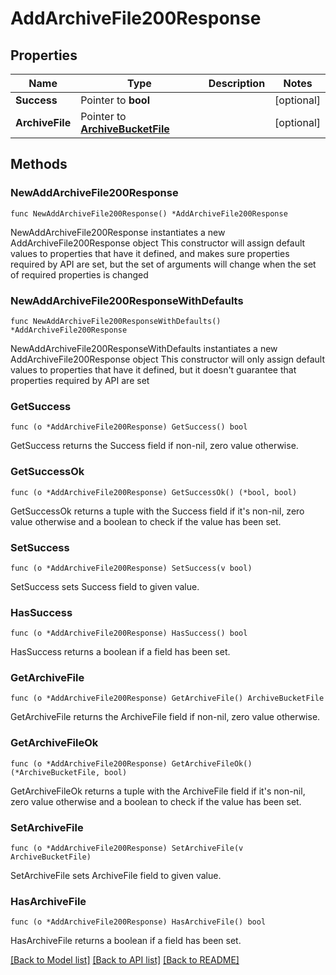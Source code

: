 # AddArchiveFile200Response

## Properties

Name | Type | Description | Notes
------------ | ------------- | ------------- | -------------
**Success** | Pointer to **bool** |  | [optional] 
**ArchiveFile** | Pointer to [**ArchiveBucketFile**](ArchiveBucketFile.md) |  | [optional] 

## Methods

### NewAddArchiveFile200Response

`func NewAddArchiveFile200Response() *AddArchiveFile200Response`

NewAddArchiveFile200Response instantiates a new AddArchiveFile200Response object
This constructor will assign default values to properties that have it defined,
and makes sure properties required by API are set, but the set of arguments
will change when the set of required properties is changed

### NewAddArchiveFile200ResponseWithDefaults

`func NewAddArchiveFile200ResponseWithDefaults() *AddArchiveFile200Response`

NewAddArchiveFile200ResponseWithDefaults instantiates a new AddArchiveFile200Response object
This constructor will only assign default values to properties that have it defined,
but it doesn't guarantee that properties required by API are set

### GetSuccess

`func (o *AddArchiveFile200Response) GetSuccess() bool`

GetSuccess returns the Success field if non-nil, zero value otherwise.

### GetSuccessOk

`func (o *AddArchiveFile200Response) GetSuccessOk() (*bool, bool)`

GetSuccessOk returns a tuple with the Success field if it's non-nil, zero value otherwise
and a boolean to check if the value has been set.

### SetSuccess

`func (o *AddArchiveFile200Response) SetSuccess(v bool)`

SetSuccess sets Success field to given value.

### HasSuccess

`func (o *AddArchiveFile200Response) HasSuccess() bool`

HasSuccess returns a boolean if a field has been set.

### GetArchiveFile

`func (o *AddArchiveFile200Response) GetArchiveFile() ArchiveBucketFile`

GetArchiveFile returns the ArchiveFile field if non-nil, zero value otherwise.

### GetArchiveFileOk

`func (o *AddArchiveFile200Response) GetArchiveFileOk() (*ArchiveBucketFile, bool)`

GetArchiveFileOk returns a tuple with the ArchiveFile field if it's non-nil, zero value otherwise
and a boolean to check if the value has been set.

### SetArchiveFile

`func (o *AddArchiveFile200Response) SetArchiveFile(v ArchiveBucketFile)`

SetArchiveFile sets ArchiveFile field to given value.

### HasArchiveFile

`func (o *AddArchiveFile200Response) HasArchiveFile() bool`

HasArchiveFile returns a boolean if a field has been set.


[[Back to Model list]](../README.md#documentation-for-models) [[Back to API list]](../README.md#documentation-for-api-endpoints) [[Back to README]](../README.md)


